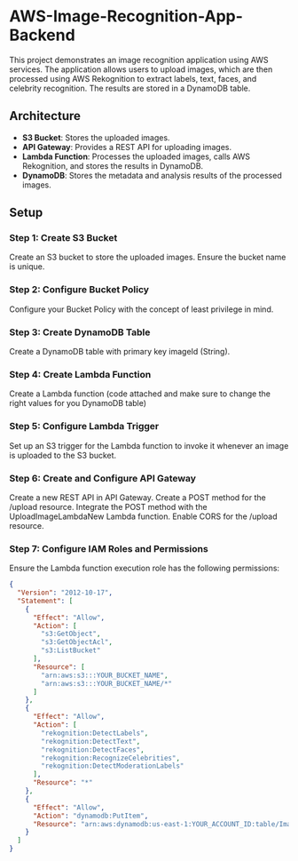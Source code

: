 # AWS-Image-Recognition-App-Backend
This project demonstrates an image recognition application using AWS services. The application allows users to upload images, which are then processed using AWS Rekognition to extract labels, text, faces, and celebrity recognition. The results are stored in a DynamoDB table.

## Architecture

- **S3 Bucket**: Stores the uploaded images.
- **API Gateway**: Provides a REST API for uploading images.
- **Lambda Function**: Processes the uploaded images, calls AWS Rekognition, and stores the results in DynamoDB.
- **DynamoDB**: Stores the metadata and analysis results of the processed images.


## Setup

### Step 1: Create S3 Bucket

Create an S3 bucket to store the uploaded images. Ensure the bucket name is unique.

### Step 2: Configure Bucket Policy

Configure your Bucket Policy with the concept of least privilege in mind.

### Step 3: Create DynamoDB Table

Create a DynamoDB table with primary key imageId (String).

### Step 4: Create Lambda Function

Create a Lambda function (code attached and make sure to change the right values for you DynamoDB table)

### Step 5: Configure Lambda Trigger

Set up an S3 trigger for the Lambda function to invoke it whenever an image is uploaded to the S3 bucket.

### Step 6: Create and Configure API Gateway

Create a new REST API in API Gateway.
Create a POST method for the /upload resource.
Integrate the POST method with the UploadImageLambdaNew Lambda function.
Enable CORS for the /upload resource.

### Step 7: Configure IAM Roles and Permissions

Ensure the Lambda function execution role has the following permissions:
```json
{
  "Version": "2012-10-17",
  "Statement": [
    {
      "Effect": "Allow",
      "Action": [
        "s3:GetObject",
        "s3:GetObjectAcl",
        "s3:ListBucket"
      ],
      "Resource": [
        "arn:aws:s3:::YOUR_BUCKET_NAME",
        "arn:aws:s3:::YOUR_BUCKET_NAME/*"
      ]
    },
    {
      "Effect": "Allow",
      "Action": [
        "rekognition:DetectLabels",
        "rekognition:DetectText",
        "rekognition:DetectFaces",
        "rekognition:RecognizeCelebrities",
        "rekognition:DetectModerationLabels"
      ],
      "Resource": "*"
    },
    {
      "Effect": "Allow",
      "Action": "dynamodb:PutItem",
      "Resource": "arn:aws:dynamodb:us-east-1:YOUR_ACCOUNT_ID:table/ImageMetadata"
    }
  ]
}


